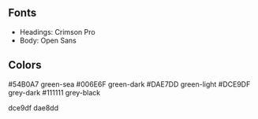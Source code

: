 ## Fonts

* Headings: Crimson Pro
* Body: Open Sans

## Colors

#54B0A7 green-sea 
#006E6F green-dark
#DAE7DD green-light
#DCE9DF grey-dark
#111111 grey-black

dce9df
dae8dd


